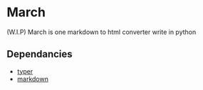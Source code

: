 # March
(W.I.P)
March is one markdown to html converter write in python

## Dependancies

* [typer](https://typer.tiangolo.com/) 
* [markdown](https://python-markdown.github.io)
